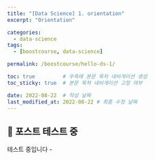 ```yaml
---
title: "[Data Science] 1. orientation"
excerpt: "Orientation"

categories:
  - data-science
tags:
  - [boostcourse, data-science]

permalink: /boostcourse/hello-ds-1/

toc: true         # 우측에 본문 목차 네비게이션 생성
toc_sticky: true  # 본문 목차 네비게이션 고정 여부

date: 2022-08-22  # 작성 날짜
last_modified_at: 2022-08-22 # 최종 수정 날짜
---
```


## 🦥 포스트 테스트 중

테스트 중입니다 -
